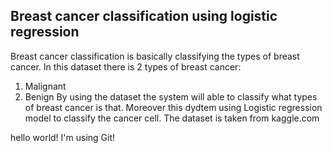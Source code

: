 ## Breast cancer classification using logistic regression

Breast cancer classification is basically classifying the types of breast cancer.
In this dataset there is 2 types of breast cancer:

1. Malignant
2. Benign
   By using the dataset the system will able to classify what types of breast cancer is that.
   Moreover this dydtem using Logistic regression model to classify the cancer cell.
   The dataset is taken from kaggle.com

hello world! I'm using Git!
